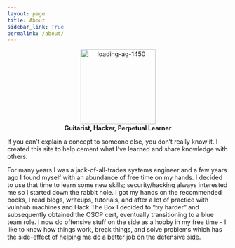 ```yaml
---
layout: page
title: About
sidebar_link: True
permalink: /about/
---
```


<center><img title="" src="/assets/sixstringackscr.png" alt="loading-ag-1450" width="171"></center>
<b><center> Guitarist, Hacker, Perpetual Learner</center></b>

If you can’t explain a concept to someone else, you don’t really know it. I created this site to help cement what I’ve learned and share knowledge with others.

For many years I was a jack-of-all-trades systems engineer and a few years ago I found myself with an abundance of free time on my hands. I decided to use that time to learn some new skills; security/hacking always interested me so I started down the rabbit hole. I got my hands on the recommended books, I read blogs, writeups, tutorials, and after a lot of practice with vulnhub machines and Hack The Box I decided to “try harder” and subsequently obtained the OSCP cert, eventually transitioning to a blue team role. I now do offensive stuff on the side as a hobby in my free time - I like to know how things work, break things, and solve problems which has the side-effect of helping me do a better job on the defensive side.
